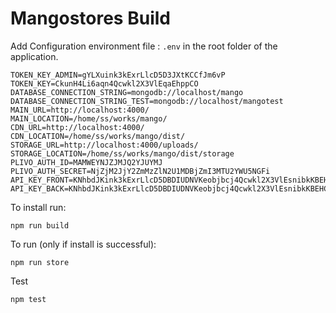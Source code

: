 # Mangostores Build

Add Configuration environment file : ```.env``` in the root folder of the application.
```
TOKEN_KEY_ADMIN=gYLXuink3kExrLlcD5D3JXtKCCfJm6vP
TOKEN_KEY=CkunH4Li6aqn4Qcwkl2X3VlEqaEhppCO
DATABASE_CONNECTION_STRING=mongodb://localhost/mango
DATABASE_CONNECTION_STRING_TEST=mongodb://localhost/mangotest
MAIN_URL=http://localhost:4000/
MAIN_LOCATION=/home/ss/works/mango/
CDN_URL=http://localhost:4000/
CDN_LOCATION=/home/ss/works/mango/dist/
STORAGE_URL=http://localhost:4000/uploads/
STORAGE_LOCATION=/home/ss/works/mango/dist/storage
PLIVO_AUTH_ID=MAMWEYNJZJMJQ2YJUYMJ
PLIVO_AUTH_SECRET=NjZjM2JjY2ZmMzZlN2U1MDBjZmI3MTU2YWU5NGFi
API_KEY_FRONT=KNhbdJKink3kExrLlcD5DBDIUDNVKeobjbcj4Qcwkl2X3VlEsnibkKBEHCMCcnel
API_KEY_BACK=KNhbdJKink3kExrLlcD5DBDIUDNVKeobjbcj4Qcwkl2X3VlEsnibkKBEHCMCcnelkdskdnkpakdm
```

To install run:
```
npm run build
```

To run (only if install is successful):
```
npm run store
```

Test
```
npm test
```